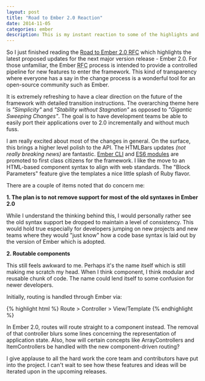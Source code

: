 ```yaml
---
layout: post
title: "Road to Ember 2.0 Reaction"
date: 2014-11-05
categories: ember
description: This is my instant reaction to some of the highlights and changes proposed for Ember 2.0
---
```


So I just finished reading the [Road to Ember 2.0 RFC](https://github.com/emberjs/rfcs/pull/15) which highlights the latest proposed updates for the next major version release - Ember 2.0. For those unfamiliar, the Ember <abbr title="Request For Comments">RFC</abbr> process is intended to provide a controlled pipeline for new features to enter the framework. This kind of transparency where everyone has a say in the change process is a wonderful tool for an open-source community such as Ember.

It is extremely refreshing to have a clear direction on the future of the framework with detailed transition instructions. The overarching theme here is *"Simplicity"* and *"Stability without Stagnation"* as opposed to *"Gigantic Sweeping Changes"*. The goal is to have development teams be able to easily port their applications over to 2.0 incrementally and without much fuss.

I am really excited about most of the changes in general. On the surface, this brings a higher level polish to the API. The HTMLBars updates *(not really breaking news)* are fantastic. [Ember CLI](http://www.ember-cli.com/) and [ES6 modules](http://jsmodules.io/) are promoted to first class citizens for the framework. I like the move to an HTML-based component syntax to align with web standards. The "Block Parameters" feature give the templates a nice little splash of Ruby flavor.

There are a couple of items noted that do concern me:

  **1. The plan is to not remove support for most of the old syntaxes in Ember 2.0**

While I understand the thinking behind this, I would personally rather see the old syntax support be dropped to maintain a level of consistency. This would hold true especially for developers jumping on new projects and new teams where they would "just know" how a code base syntax is laid out by the version of Ember which is adopted.

  **2. Routable components**

This still feels awkward to me. Perhaps it's the name itself which is still making me scratch my head. When I think component, I think modular and reusable chunk of code. The name could lend itself to some confusion for newer developers.

Initially, routing is handled through Ember via:

{% highlight html %}
  Route > Controller > View/Template
{% endhighlight %}

In Ember 2.0, routes will route straight to a component instead. The removal of that controller blurs some lines concerning the representation of application state. Also, how will certain concepts like ArrayControllers and ItemControllers be handled with the new component-driven routing?

I give applause to all the hard work the core team and contributors have put into the project. I can't wait to see how these features and ideas will be iterated upon in the upcoming releases.
